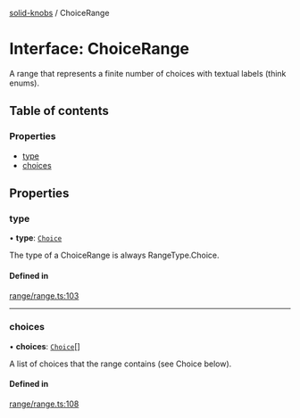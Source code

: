 [solid-knobs](../README.md) / ChoiceRange

# Interface: ChoiceRange

A range that represents a finite number of choices with textual labels (think enums).

## Table of contents

### Properties

- [type](ChoiceRange.md#type)
- [choices](ChoiceRange.md#choices)

## Properties

### type

• **type**: [`Choice`](../enums/RangeType.md#choice)

The type of a ChoiceRange is always RangeType.Choice.

#### Defined in

[range/range.ts:103](https://github.com/tahti-studio/solid-knobs/blob/4144996/src/range/range.ts#L103)

___

### choices

• **choices**: [`Choice`](Choice.md)[]

A list of choices that the range contains (see Choice below).

#### Defined in

[range/range.ts:108](https://github.com/tahti-studio/solid-knobs/blob/4144996/src/range/range.ts#L108)
